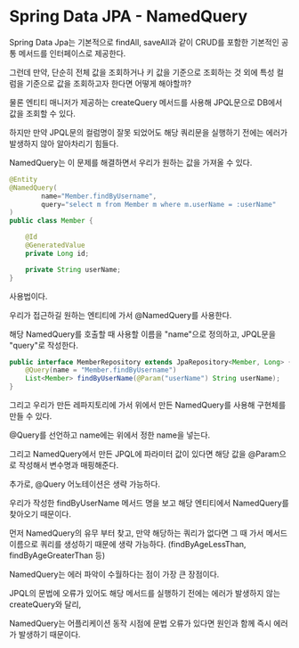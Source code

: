 # Spring Data JPA - NamedQuery

Spring Data Jpa는 기본적으로 findAll, saveAll과 같이 CRUD를 포함한 기본적인 공통 메서드를 인터페이스로 제공한다.

 

그런데 만약, 단순히 전체 값을 조회하거나 키 값을 기준으로 조회하는 것 외에 특성 컬럼을 기준으로 값을 조회하고자 한다면 어떻게 해야할까?

 

물론 엔티티 매니저가 제공하는 createQuery 메서드를 사용해 JPQL문으로 DB에서 값을 조회할 수 있다.

 

하지만 만약 JPQL문의 컬럼명이 잘못 되었어도 해당 쿼리문을 실행하기 전에는 에러가 발생하지 않아 알아차리기 힘들다.

 

NamedQuery는 이 문제를 해결하면서 우리가 원하는 값을 가져올 수 있다.

```java
@Entity
@NamedQuery(
        name="Member.findByUsername",
        query="select m from Member m where m.userName = :userName"
)
public class Member {

    @Id
    @GeneratedValue
    private Long id;

    private String userName;
}
```
사용법이다.

 

우리가 접근하길 원하는 엔티티에 가서 @NamedQuery를 사용한다.

해당 NamedQuery를 호출할 때 사용할 이름을 "name"으로 정의하고, JPQL문을 "query"로 작성한다.

 

 
```java
public interface MemberRepository extends JpaRepository<Member, Long> {
    @Query(name = "Member.findByUsername")
    List<Member> findByUserName(@Param("userName") String userName);
}
```
그리고 우리가 만든 레파지토리에 가서 위에서 만든 NamedQuery를 사용해 구현체를 만들 수 있다.

 

@Query를 선언하고 name에는 위에서 정한 name을 넣는다.

 

그리고 NamedQuery에서 만든 JPQL에 파라미터 값이 있다면 해당 값을 @Param으로 작성해서 변수명과 매핑해준다.

 

추가로, @Query 어노테이션은 생략 가능하다.

 

우리가 작성한 findByUserName 메서드 명을 보고 해당 엔티티에서 NamedQuery를 찾아오기 때문이다.

 

먼저 NamedQuery의 유무 부터 찾고, 만약 해당하는 쿼리가 없다면 그 때 가서 메서드 이름으로 쿼리를 생성하기 때문에 생략 가능하다. (findByAgeLessThan, findByAgeGreaterThan 등)

 

NamedQuery는 에러 파악이 수월하다는 점이 가장 큰 장점이다.

 

JPQL의 문법에 오류가 있어도 해당 메서드를 실행하기 전에는 에러가 발생하지 않는 createQuery와 달리,

NamedQuery는 어플리케이션 동작 시점에 문법 오류가 있다면 원인과 함께 즉시 에러가 발생하기 때문이다.